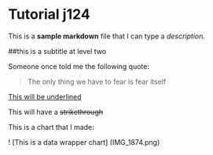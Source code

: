# Tutorial j124

This is a **sample markdown** file that I can type a _description_.

##this is a subtitle at level two

Someone once told me the following quote:

>The only thing we have to fear
>is fear itself

<ins>This will be underlined</ins>

This will have a ~~strikethrough~~

This is a chart that I made:

! [This is a data wrapper chart] (IMG_1874.png)
